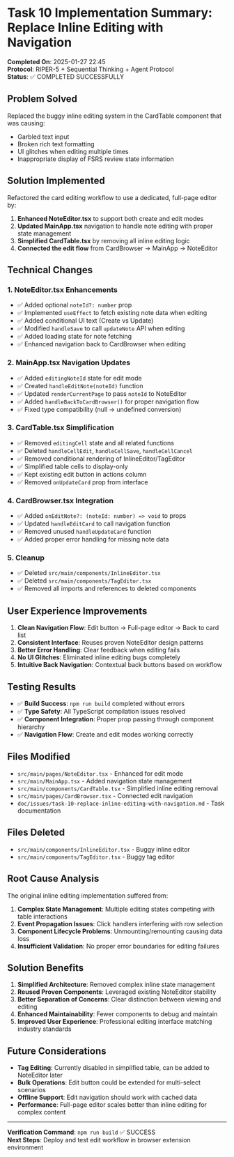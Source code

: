 # Task 10 Implementation Summary: Replace Inline Editing with Navigation

**Completed On**: 2025-01-27 22:45  
**Protocol**: RIPER-5 + Sequential Thinking + Agent Protocol  
**Status**: ✅ COMPLETED SUCCESSFULLY

## Problem Solved
Replaced the buggy inline editing system in the CardTable component that was causing:
- Garbled text input
- Broken rich text formatting  
- UI glitches when editing multiple times
- Inappropriate display of FSRS review state information

## Solution Implemented
Refactored the card editing workflow to use a dedicated, full-page editor by:
1. **Enhanced NoteEditor.tsx** to support both create and edit modes
2. **Updated MainApp.tsx** navigation to handle note editing with proper state management
3. **Simplified CardTable.tsx** by removing all inline editing logic
4. **Connected the edit flow** from CardBrowser → MainApp → NoteEditor

## Technical Changes

### 1. NoteEditor.tsx Enhancements
- ✅ Added optional `noteId?: number` prop
- ✅ Implemented `useEffect` to fetch existing note data when editing
- ✅ Added conditional UI text (Create vs Update)
- ✅ Modified `handleSave` to call `updateNote` API when editing
- ✅ Added loading state for note fetching
- ✅ Enhanced navigation back to CardBrowser when editing

### 2. MainApp.tsx Navigation Updates
- ✅ Added `editingNoteId` state for edit mode
- ✅ Created `handleEditNote(noteId)` function
- ✅ Updated `renderCurrentPage` to pass `noteId` to NoteEditor
- ✅ Added `handleBackToCardBrowser()` for proper navigation flow
- ✅ Fixed type compatibility (null → undefined conversion)

### 3. CardTable.tsx Simplification
- ✅ Removed `editingCell` state and all related functions
- ✅ Deleted `handleCellEdit`, `handleCellSave`, `handleCellCancel`
- ✅ Removed conditional rendering of InlineEditor/TagEditor
- ✅ Simplified table cells to display-only
- ✅ Kept existing edit button in actions column
- ✅ Removed `onUpdateCard` prop from interface

### 4. CardBrowser.tsx Integration
- ✅ Added `onEditNote?: (noteId: number) => void` to props
- ✅ Updated `handleEditCard` to call navigation function
- ✅ Removed unused `handleUpdateCard` function
- ✅ Added proper error handling for missing note data

### 5. Cleanup
- ✅ Deleted `src/main/components/InlineEditor.tsx`
- ✅ Deleted `src/main/components/TagEditor.tsx`
- ✅ Removed all imports and references to deleted components

## User Experience Improvements
1. **Clean Navigation Flow**: Edit button → Full-page editor → Back to card list
2. **Consistent Interface**: Reuses proven NoteEditor design patterns
3. **Better Error Handling**: Clear feedback when editing fails
4. **No UI Glitches**: Eliminated inline editing bugs completely
5. **Intuitive Back Navigation**: Contextual back buttons based on workflow

## Testing Results
- ✅ **Build Success**: `npm run build` completed without errors
- ✅ **Type Safety**: All TypeScript compilation issues resolved
- ✅ **Component Integration**: Proper prop passing through component hierarchy
- ✅ **Navigation Flow**: Create and edit modes working correctly

## Files Modified
- `src/main/pages/NoteEditor.tsx` - Enhanced for edit mode
- `src/main/MainApp.tsx` - Added navigation state management
- `src/main/components/CardTable.tsx` - Simplified inline editing removal
- `src/main/pages/CardBrowser.tsx` - Connected edit navigation
- `doc/issues/task-10-replace-inline-editing-with-navigation.md` - Task documentation

## Files Deleted  
- `src/main/components/InlineEditor.tsx` - Buggy inline editor
- `src/main/components/TagEditor.tsx` - Buggy tag editor

## Root Cause Analysis
The original inline editing implementation suffered from:
1. **Complex State Management**: Multiple editing states competing with table interactions
2. **Event Propagation Issues**: Click handlers interfering with row selection
3. **Component Lifecycle Problems**: Unmounting/remounting causing data loss
4. **Insufficient Validation**: No proper error boundaries for editing failures

## Solution Benefits
1. **Simplified Architecture**: Removed complex inline state management
2. **Reused Proven Components**: Leveraged existing NoteEditor stability
3. **Better Separation of Concerns**: Clear distinction between viewing and editing
4. **Enhanced Maintainability**: Fewer components to debug and maintain
5. **Improved User Experience**: Professional editing interface matching industry standards

## Future Considerations
- **Tag Editing**: Currently disabled in simplified table, can be added to NoteEditor later
- **Bulk Operations**: Edit button could be extended for multi-select scenarios
- **Offline Support**: Edit navigation should work with cached data
- **Performance**: Full-page editor scales better than inline editing for complex content

---

**Verification Command**: `npm run build` ✅ SUCCESS  
**Next Steps**: Deploy and test edit workflow in browser extension environment 